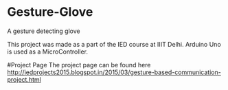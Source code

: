 # Gesture-Glove
A gesture detecting glove

This project was made as a part of the IED course at IIIT Delhi. Arduino Uno is used as a MicroController. 

#Project Page
The project page can be found here<br>
http://iedprojects2015.blogspot.in/2015/03/gesture-based-communication-project.html
